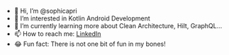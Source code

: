 - 👋 Hi, I’m @sophicapri
- 👀 I’m interested in Kotlin Android Development
- 🌱 I’m currently learning more about Clean Architecture, Hilt, GraphQL...
- 📫 How to reach me: [LinkedIn](https://www.linkedin.com/in/sophi-capri/)
- 😂 Fun fact: There is not one bit of fun in my bones! 

